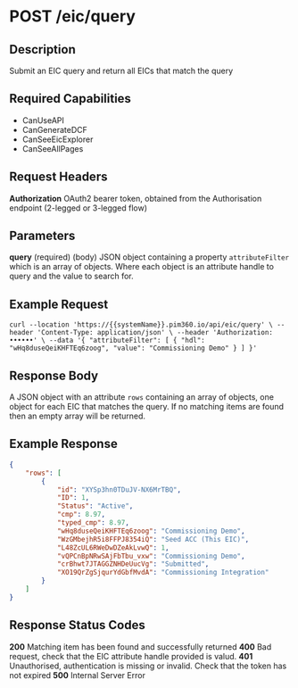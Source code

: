 # POST /eic/query

## Description
Submit an EIC query and return all EICs that match the query

## Required Capabilities
* CanUseAPI
* CanGenerateDCF
* CanSeeEicExplorer
* CanSeeAllPages

## Request Headers

**Authorization** OAuth2 bearer token, obtained from the Authorisation endpoint (2-legged or 3-legged flow)

## Parameters
**query** (required) (body) JSON object containing a property `attributeFilter` which is an array of objects. Where each object is an attribute handle to query and the value to search for.


## Example Request
`
curl --location 'https://{{systemName}}.pim360.io/api/eic/query' \
--header 'Content-Type: application/json' \
--header 'Authorization: ••••••' \
--data '{
    "attributeFilter": [
        {
        "hdl": "wHq8duseQeiKHFTEq6zoog",
        "value": "Commissioning Demo"
        }
    ]
}'
`

## Response Body
A JSON object with an attribute `rows` containing an array of objects, one object for each EIC that matches the query. If no matching items are found then an empty array will be returned.

## Example Response
```JSON
{
    "rows": [
        {
            "id": "XYSp3hn0TDuJV-NX6MrTBQ",
            "ID": 1,
            "Status": "Active",
            "cmp": 8.97,
            "typed_cmp": 8.97,
            "wHq8duseQeiKHFTEq6zoog": "Commissioning Demo",
            "WzGMbejhR5i8FFPJ8354iQ": "Seed ACC (This EIC)",
            "L48ZcUL6RWeDwDZeAkLvwQ": 1,
            "vQPCnBpNRwSAjFbTbu_vxw": "Commissioning Demo",
            "crBhwt7JTAGGZNHDeUucVg": "Submitted",
            "XO19QrZgSjqurYdGbfMvdA": "Commissioning Integration"
        }
    ]
}
```

## Response Status Codes
**200** Matching item has been found and successfully returned
**400** Bad request, check that the EIC attribute handle provided is valud.
**401** Unauthorised, authentication is missing or invalid. Check that the token has not expired
**500** Internal Server Error


